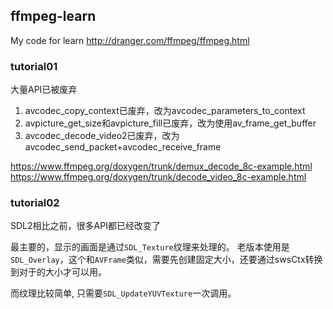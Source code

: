## ffmpeg-learn

My code for learn
http://dranger.com/ffmpeg/ffmpeg.html

### tutorial01

大量API已被废弃

1. avcodec_copy_context已废弃，改为avcodec_parameters_to_context
2. avpicture_get_size和avpicture_fill已废弃，改为使用av_frame_get_buffer
3. avcodec_decode_video2已废弃，改为avcodec_send_packet+avcodec_receive_frame

https://www.ffmpeg.org/doxygen/trunk/demux_decode_8c-example.html
https://www.ffmpeg.org/doxygen/trunk/decode_video_8c-example.html

### tutorial02

SDL2相比之前，很多API都已经改变了

最主要的，显示的画面是通过`SDL_Texture`纹理来处理的。
老版本使用是`SDL_Overlay`，这个和`AVFrame`类似，需要先创建固定大小，还要通过swsCtx转换到对于的大小才可以用。

而纹理比较简单, 只需要`SDL_UpdateYUVTexture`一次调用。
